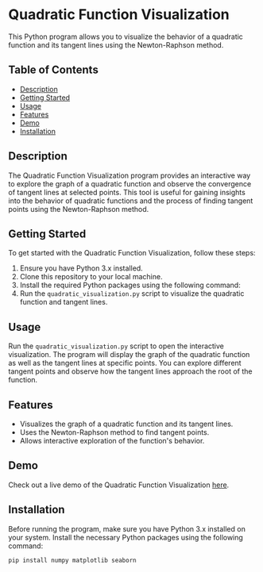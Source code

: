 # Quadratic Function Visualization

This Python program allows you to visualize the behavior of a quadratic function and its tangent lines using the Newton-Raphson method.

## Table of Contents

- [Description](#description)
- [Getting Started](#getting-started)
- [Usage](#usage)
- [Features](#features)
- [Demo](#demo)
- [Installation](#installation)

## Description

The Quadratic Function Visualization program provides an interactive way to explore the graph of a quadratic function and observe the convergence of tangent lines at selected points. This tool is useful for gaining insights into the behavior of quadratic functions and the process of finding tangent points using the Newton-Raphson method.

## Getting Started

To get started with the Quadratic Function Visualization, follow these steps:

1. Ensure you have Python 3.x installed.
2. Clone this repository to your local machine.
3. Install the required Python packages using the following command:
4. Run the `quadratic_visualization.py` script to visualize the quadratic function and tangent lines.

## Usage

Run the `quadratic_visualization.py` script to open the interactive visualization. The program will display the graph of the quadratic function as well as the tangent lines at specific points. You can explore different tangent points and observe how the tangent lines approach the root of the function.

## Features

- Visualizes the graph of a quadratic function and its tangent lines.
- Uses the Newton-Raphson method to find tangent points.
- Allows interactive exploration of the function's behavior.

## Demo

Check out a live demo of the Quadratic Function Visualization [here](https://example.com).

## Installation

Before running the program, make sure you have Python 3.x installed on your system. Install the necessary Python packages using the following command:

```bash
pip install numpy matplotlib seaborn
